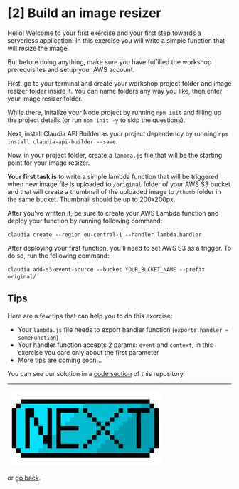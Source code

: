 # [2] Build an image resizer

Hello! Welcome to your first exercise and your first step towards a serverless application!
In this exercise you will write a simple function that will resize the image.

But before doing anything, make sure you have fulfilled the workshop prerequisites and setup your AWS account.

First, go to your terminal and create your workshop project folder and image resizer folder inside it. You can name folders any way you like, then enter your image resizer folder.

While there, initalize your Node project by running `npm init` and filling up the project details (or run `npm init -y` to skip the questions).

Next, install Claudia API Builder as your project dependency by running `npm install claudia-api-builder --save`.

Now, in your project folder, create a `lambda.js` file that will be the starting point for your image resizer.

**Your first task is** to write a simple lambda function that will be triggered when new image file is uploaded to `/original` folder of your AWS S3 bucket and that will create a thumbnail of the uploaded image to `/thumb` folder in the same bucket. Thumbnail should be up to 200x200px.

After you've written it, be sure to create your AWS Lambda function and deploy your function by running following command:

````shell
claudia create --region eu-central-1 --handler lambda.handler
````

After deploying your first function, you'll need to set AWS S3 as a trigger. To do so, run the following command:

```
claudia add-s3-event-source --bucket YOUR_BUCKET_NAME --prefix original/
```



## Tips

Here are a few tips that can help you to do this exercise:

- Your `lambda.js` file needs to export handler function (`exports.handler = someFunction`)
- Your handler function accepts 2 params: `event` and `context`, in this exercise you care only about the first parameter
- More tips are coming soon...

You can see our solution in a [code section](../code/exercise-01) of this repository.

---

[![Next](../assets/next.png)](./exercise-03.md)

or [go back](../exercises/exercise-01.md).
